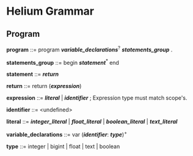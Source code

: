 # Helium Grammar #
## Program ##

**program** ::= program _**variable_declarations**_<sup>?</sup> _**statements_group**_ .

**statements_group** ::= begin _**statement**_<sup>*</sup> end

**statement** ::= _**return**_

**return** ::= return (_**expression**_)

**expression** ::= _**literal**_ | _**identifier**_ ; Expression type must match scope's.

**identifier** ::= &lt;undefined&gt;

**literal** ::= _**integer_literal**_ | _**float_literal**_ | _**boolean_literal**_ | _**text_literal**_

**variable_declarations** ::= var (_**identifier**_: _**type**_)<sup>+</sup>

**type** ::= integer | bigint | float | text | boolean